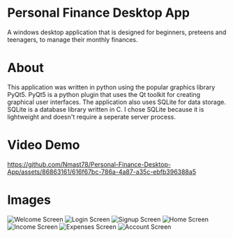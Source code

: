 # Personal Finance Desktop App
A windows desktop application that is designed for beginners, preteens and teenagers, to manage their monthly finances.

# About
This application was written in python using the popular graphics library PyQt5.  PyQt5 is a python plugin that uses the Qt toolkit for
creating graphical user interfaces.
The application also uses SQLite for data storage.  SQLite is a database library written in C.  I chose SQLite because it is lightweight
and doesn't require a seperate server process.

# Video Demo
https://github.com/Nmast78/Personal-Finance-Desktop-App/assets/86863161/616f67bc-786a-4a87-a35c-ebfb396388a5

# Images
![Welcome Screen](https://github.com/Nmast78/Personal-Finance-Desktop-App/assets/86863161/cf19d5ed-eb1c-460d-af9e-49074bbfd9f3)
![Login Screen](https://github.com/Nmast78/Personal-Finance-Desktop-App/assets/86863161/71266530-1ea5-4af6-8845-dc51fc82d8de)
![Signup Screen](https://github.com/Nmast78/Personal-Finance-Desktop-App/assets/86863161/3ac993cb-8593-4bb6-b239-de581534be59)
![Home Screen](https://github.com/Nmast78/Personal-Finance-Desktop-App/assets/86863161/fc7177d1-3df3-424a-b6bc-163809c1b1c1)
![Income Screen](https://github.com/Nmast78/Personal-Finance-Desktop-App/assets/86863161/c35cb434-2f20-4675-b69d-6b41be52b09b)
![Expenses Screen](https://github.com/Nmast78/Personal-Finance-Desktop-App/assets/86863161/591442e2-2e75-4e03-b25e-7ac587c3e482)
![Account Screen](https://github.com/Nmast78/Personal-Finance-Desktop-App/assets/86863161/7779cc09-4132-45f1-b1e4-d5fd2409afda)
